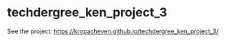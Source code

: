 # techdergree_ken_project_3
 See the project: https://kropacheven.github.io/techdergree_ken_project_3/
 
